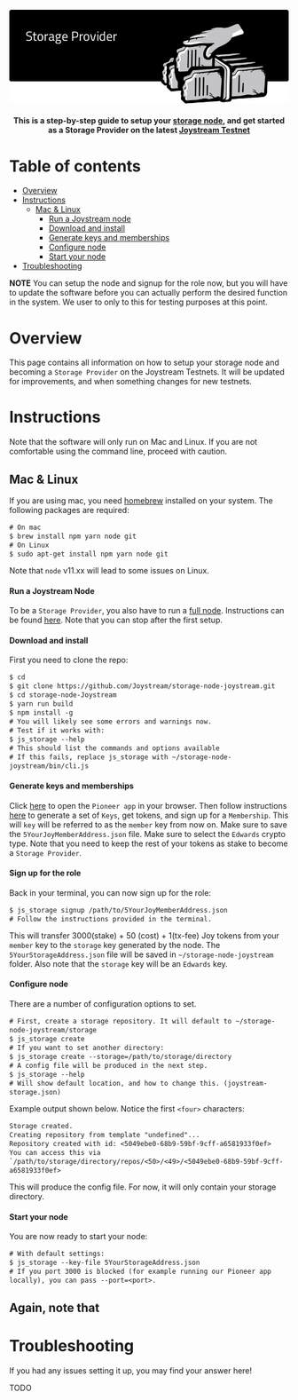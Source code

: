 <p align="center"><img src="storage_provider.png"></p>

<div align="center">
  <h4>This is a step-by-step guide to setup your <a href="https://github.com/Joystream/storage-node-joystream">storage node</a>, and get started as a Storage Provider on the latest
  <a href="https://testnet.joystream.org/pioneer">Joystream Testnet</a><h4>
</div>



# Table of contents

- [Overview](#overview)
- [Instructions](#instructions)
    - [Mac & Linux](#mac)
        - [Run a Joystream node](#run-a-joystream-node)
        - [Download and install](#download-and-install)
        - [Generate keys and memberships](#generate-keys-and-memberships)
        - [Configure node](#configure-node)
        - [Start your node](#start-your-node)
- [Troubleshooting](#troubleshooting)


**NOTE**
You can setup the node and signup for the role now, but you will have to update the software before you can actually perform the desired function in the system. We user to only to this for testing purposes at this point.

# Overview

This page contains all information on how to setup your storage node and becoming a `Storage Provider` on the Joystream Testnets. It will be updated for improvements, and when something changes for new testnets.

# Instructions
Note that the software will only run on Mac and Linux. If you are not comfortable using the command line, proceed with caution.

## Mac & Linux

If you are using mac, you need [homebrew](https://brew.sh/) installed on your system. The following packages are required:
```
# On mac
$ brew install npm yarn node git
# On Linux
$ sudo apt-get install npm yarn node git
```
Note that `node` v11.xx will lead to some issues on Linux.

#### Run a Joystream Node
To be a `Storage Provider`, you also have to run a [full node](https://github.com/Joystream/substrate-node-joystream). Instructions can be found [here](https://github.com/Joystream/helpdesk/roles/validators). Note that you can stop after the first setup.

#### Download and install
First you need to clone the repo:
```
$ cd
$ git clone https://github.com/Joystream/storage-node-joystream.git
$ cd storage-node-Joystream
$ yarn run build
$ npm install -g
# You will likely see some errors and warnings now.
# Test if it works with:
$ js_storage --help
# This should list the commands and options available
# If this fails, replace js_storage with ~/storage-node-joystream/bin/cli.js
```
#### Generate keys and memberships

Click [here](https://testnet.joystream.org) to open the `Pioneer app` in your browser. Then follow instructions [here](https://github.com/Joystream/helpdesk#get-started) to generate a set of `Keys`, get tokens, and sign up for a `Membership`. This will `key` will be referred to as the `member` key from now on. Make sure to save the `5YourJoyMemberAddress.json` file. Make sure to select the `Edwards` crypto type. Note that you need to keep the rest of your tokens as stake to become a `Storage Provider`.

#### Sign up for the role

Back in your terminal, you can now sign up for the role:

```
$ js_storage signup /path/to/5YourJoyMemberAddress.json
# Follow the instructions provided in the terminal.
```
This will transfer 3000(stake) + 50 (cost) + 1(tx-fee) Joy tokens from your `member` key to the `storage` key generated by the node. The `5YourStorageAddress.json` file will be saved in `~/storage-node-joystream` folder. Also note that the `storage` key will be an `Edwards` key.

#### Configure node
There are a number of configuration options to set.
```
# First, create a storage repository. It will default to ~/storage-node-joystream/storage
$ js_storage create
# If you want to set another directory:
$ js_storage create --storage=/path/to/storage/directory
# A config file will be produced in the next step.
$ js_storage --help
# Will show default location, and how to change this. (joystream-storage.json)
```

Example output shown below. Notice the first `<four>` characters:
```
Storage created.
Creating repository from template "undefined"...
Repository created with id: <5049ebe0-68b9-59bf-9cff-a6581933f0ef>
You can access this via `/path/to/storage/directory/repos/<50>/<49>/<5049ebe0-68b9-59bf-9cff-a6581933f0ef>
```
This will produce the config file. For now, it will only contain your storage directory.

#### Start your node
You are now ready to start your node:
```
# With default settings:
$ js_storage --key-file 5YourStorageAddress.json
# If you port 3000 is blocked (for example running our Pioneer app locally), you can pass --port=<port>.
```
Again, note that
---

# Troubleshooting
If you had any issues setting it up, you may find your answer here!

TODO
